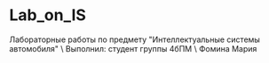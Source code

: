 # Lab_on_IS
Лабораторные работы по предмету "Интеллектуальные системы автомобиля" \\
Выполнил: студент группы 4бПМ \\
Фомина Мария 

